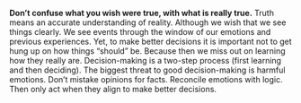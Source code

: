 **Don’t confuse what you wish were true, with what is really true.**
Truth means an accurate understanding of reality. 
Although we wish that we see things clearly. 
We see events through the window of our emotions and previous experiences. 
Yet, to make better decisions it is important not to get hung up on how things “should” be. 
Because then we miss out on learning how they really are. 
Decision-making is a two-step process (first learning and then deciding). 
The biggest threat to good decision-making is harmful emotions. 
Don’t mistake opinions for facts. 
Reconcile emotions with logic. 
Then only act when they align to make better decisions.
